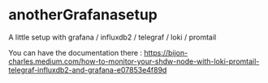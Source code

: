 # anotherGrafanasetup
A little setup with grafana / influxdb2 / telegraf / loki / promtail

You can have the documentation there : https://bijon-charles.medium.com/how-to-monitor-your-shdw-node-with-loki-promtail-telegraf-influxdb2-and-grafana-e07853e4f89d
